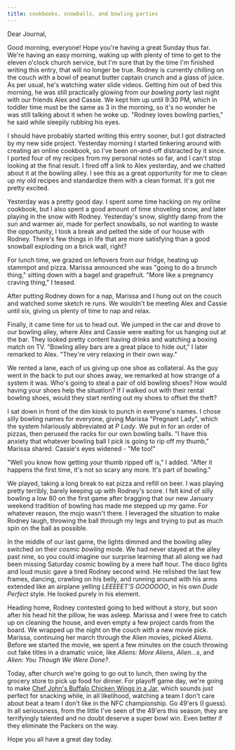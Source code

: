 ```yaml
---
title: cookbooks, snowballs, and bowling parties
---
```


Dear Journal,

Good morning, everyone! Hope you're having a great Sunday thus far.
We're having an easy morning, waking up with plenty of time to get to
the eleven o'clock church service, but I'm sure that by the time I'm
finished writing this entry, that will no longer be true. Rodney is
currently chilling on the couch with a bowl of peanut butter captain
crunch and a glass of juice. As per usual, he's watching water slide
videos. Getting him out of bed this morning, he was still practically
glowing from our *bowling party* last night with our friends Alex and
Cassie. We kept him up until 9:30 PM, which in toddler time must be the
same as 3 in the morning, so it's no wonder he was still talking about
it when he woke up. "Rodney loves bowling parties," he said while
sleepily rubbing his eyes.

I should have probably started writing this entry sooner, but I got
distracted by my new side project. Yesterday morning I started tinkering
around with creating an online cookbook, so I've been on-and-off
distracted by it since. I ported four of my recipes from my personal
notes so far, and I can't stop looking at the final result. I fired off
a link to Alex yesterday, and we chatted about it at the bowling alley.
I see this as a great opportunity for me to clean up my old recipes and
standardize them with a clean format. It's got me pretty excited.

Yesterday was a pretty good day. I spent some time hacking on my online
cookbook, but I also spent a good amount of time shoveling snow, and
later playing in the snow with Rodney. Yesterday's snow, slightly damp
from the sun and warmer air, made for perfect snowballs, so not wanting
to waste the opportunity, I took a break and pelted the side of our
house with Rodney. There's few things in life that are more satisfying
than a good snowball exploding on a brick wall, right?

For lunch time, we grazed on leftovers from our fridge, heating up
stammpot and pizza. Marissa announced she was "going to do a brunch
thing," sitting down with a bagel and grapefruit. "More like a pregnancy
craving thing," I teased.

After putting Rodney down for a nap, Marissa and I hung out on the couch
and watched some sketch re runs. We wouldn't be meeting Alex and Cassie
until six, giving us plenty of time to nap and relax.

Finally, it came time for us to head out. We jumped in the car and drove
to our bowling alley, where Alex and Cassie were waiting for us hanging
out at the bar. They looked pretty content having drinks and watching a
boxing match on TV. "Bowling alley bars are a great place to hide out,"
I later remarked to Alex. "They're very relaxing in their own way."

We rented a lane, each of us giving up one shoe as collateral. As the
guy went in the back to put our shoes away, we remarked at how strange
of a system it was. Who's going to steal a pair of old bowling shoes?
How would having your shoes help the situation? If I walked out with
their rental bowling shoes, would they start renting out my shoes to
offset the theft?

I sat down in front of the dim kiosk to punch in everyone's names. I
chose silly bowling names for everyone, giving Marissa "Pregnant Lady",
which the system hilariously abbreviated at *P Lady*. We put in for an
order of pizzas, then perused the racks for our own bowling balls. "I
have this anxiety that whatever bowling ball I pick is going to rip off
my thumb," Marissa shared. Cassie's eyes widened - "Me too!"

"Well you know how getting your thumb ripped off is," I added. "After it
happens the first time, it's not so scary any more. It's part of
bowling."

We played, taking a long break to eat pizza and refill on beer. I was
playing pretty terribly, barely keeping up with Rodney's score. I felt
kind of silly bowling a low 80 on the first game after bragging that our
new January weekend tradition of bowling has made me stepped up my game.
For whatever reason, the mojo wasn't there. I leveraged the situation to
make Rodney laugh, throwing the ball through my legs and trying to put
as much spin on the ball as possible.

In the middle of our last game, the lights dimmed and the bowling alley
switched on their *cosmic bowling* mode. We had never stayed at the
alley past nine, so you could imagine our surprise learning that all
along we had been missing Saturday cosmic bowling by a mere half hour.
The disco lights and loud music gave a tired Rodney second wind. He
relished the last few frames, dancing, crawling on his belly, and
running around with his arms extended like an airplane yelling
*LEEEEET'S GOOOOOO*, in his own *Dude Perfect* style. He looked purely
in his element.

Heading home, Rodney contested going to bed without a story, but soon
after his head hit the pillow, he was asleep. Marissa and I were free to
catch up on cleaning the house, and even empty a few project cards from
the board. We wrapped up the night on the couch with a new movie pick.
Marissa, continuing her march through the Alien movies, picked *Aliens*.
Before we started the movie, we spent a few minutes on the couch
throwing out fake titles in a dramatic voice, like *Aliens: More
Aliens*, *Alien…s*, and *Alien: You Though We Were Done?*.

Today, after church we're going to go out to lunch, then swing by the
grocery store to pick up food for dinner. For playoff game day, we're
going to make [Chef John's Buffalo Chicken Wings in a Jar], which sounds
just perfect for snacking while, in all likelihood, watching a team I
don't care about beat a team I don't like in the NFC championship. Go
49'ers (I guess). In all seriousness, from the little I've seen of the
49'ers this season, they are terrifyingly talented and no doubt deserve
a super bowl win. Even better if they eliminate the Packers on the way.

Hope you all have a great day today.

  [Chef John's Buffalo Chicken Wings in a Jar]: https://www.youtube.com/watch?v=h3GN_W2kVrA

